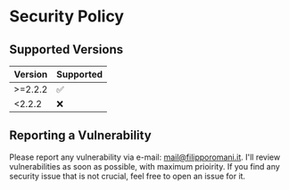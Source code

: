 # Security Policy

## Supported Versions

| Version | Supported          |
| ------- | ------------------ |
| >=2.2.2 | :white_check_mark: |
| <2.2.2  | :x:                |

## Reporting a Vulnerability

Please report any vulnerability via e-mail: mail@filipporomani.it.
I'll review vulnerabilities as soon as possible, with maximum prioirity. 
If you find any security issue that is not crucial, feel free to open an issue for it.
